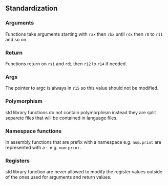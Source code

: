 ## Standardization

### Arguments
Functions take arguments starting with `rax` then `rbx` until `rdx` then `r8` to `r11` and so on.
<br>
### Return
Functions return on `rsi` and `rdi` then `r12` to `r14` if needed.
<br>
### Args
The pointer to argc is always in `r15` so this value should not be modified.
<br>
### Polymorphism
std library functions do not contain polymorphism instead they are split separete files that will be contained in language files.
<br>
### Namespace functions
In assembly functions that are prefix with a namespace e.g. `num.print` are represented with a `~` e.g. `num~print`.
<br>
### Registers
std library function are never allowed to modify the register values outside of the ones used for arguments and return values.
